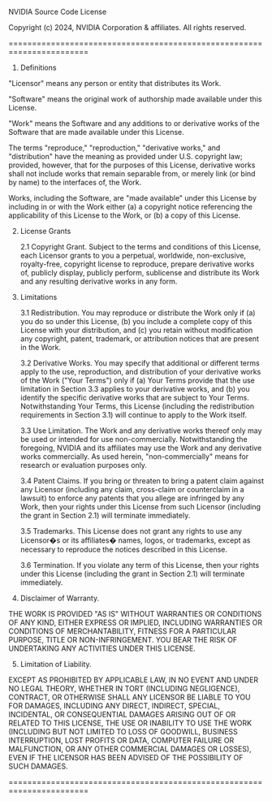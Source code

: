 NVIDIA Source Code License


Copyright (c) 2024, NVIDIA Corporation & affiliates. All rights reserved.


=======================================================================

1. Definitions

"Licensor" means any person or entity that distributes its Work.

"Software" means the original work of authorship made available under
this License.

"Work" means the Software and any additions to or derivative works of
the Software that are made available under this License.

The terms "reproduce," "reproduction," "derivative works," and
"distribution" have the meaning as provided under U.S. copyright law;
provided, however, that for the purposes of this License, derivative
works shall not include works that remain separable from, or merely
link (or bind by name) to the interfaces of, the Work.

Works, including the Software, are "made available" under this License
by including in or with the Work either (a) a copyright notice
referencing the applicability of this License to the Work, or (b) a
copy of this License.

2. License Grants

    2.1 Copyright Grant. Subject to the terms and conditions of this
    License, each Licensor grants to you a perpetual, worldwide,
    non-exclusive, royalty-free, copyright license to reproduce,
    prepare derivative works of, publicly display, publicly perform,
    sublicense and distribute its Work and any resulting derivative
    works in any form.

3. Limitations

    3.1 Redistribution. You may reproduce or distribute the Work only
    if (a) you do so under this License, (b) you include a complete
    copy of this License with your distribution, and (c) you retain
    without modification any copyright, patent, trademark, or
    attribution notices that are present in the Work.

    3.2 Derivative Works. You may specify that additional or different
    terms apply to the use, reproduction, and distribution of your
    derivative works of the Work ("Your Terms") only if (a) Your Terms
    provide that the use limitation in Section 3.3 applies to your
    derivative works, and (b) you identify the specific derivative
    works that are subject to Your Terms. Notwithstanding Your Terms,
    this License (including the redistribution requirements in Section
    3.1) will continue to apply to the Work itself.

    3.3 Use Limitation. The Work and any derivative works thereof only
    may be used or intended for use non-commercially. Notwithstanding
    the foregoing, NVIDIA and its affiliates may use the Work and any
    derivative works commercially. As used herein, "non-commercially"
    means for research or evaluation purposes only.

    3.4 Patent Claims. If you bring or threaten to bring a patent claim
    against any Licensor (including any claim, cross-claim or
    counterclaim in a lawsuit) to enforce any patents that you allege
    are infringed by any Work, then your rights under this License from
    such Licensor (including the grant in Section 2.1) will terminate
    immediately.

    3.5 Trademarks. This License does not grant any rights to use any
    Licensor�s or its affiliates� names, logos, or trademarks, except
    as necessary to reproduce the notices described in this License.

    3.6 Termination. If you violate any term of this License, then your
    rights under this License (including the grant in Section 2.1) will
    terminate immediately.

4. Disclaimer of Warranty.

THE WORK IS PROVIDED "AS IS" WITHOUT WARRANTIES OR CONDITIONS OF ANY
KIND, EITHER EXPRESS OR IMPLIED, INCLUDING WARRANTIES OR CONDITIONS OF
MERCHANTABILITY, FITNESS FOR A PARTICULAR PURPOSE, TITLE OR
NON-INFRINGEMENT. YOU BEAR THE RISK OF UNDERTAKING ANY ACTIVITIES UNDER
THIS LICENSE.

5. Limitation of Liability.

EXCEPT AS PROHIBITED BY APPLICABLE LAW, IN NO EVENT AND UNDER NO LEGAL
THEORY, WHETHER IN TORT (INCLUDING NEGLIGENCE), CONTRACT, OR OTHERWISE
SHALL ANY LICENSOR BE LIABLE TO YOU FOR DAMAGES, INCLUDING ANY DIRECT,
INDIRECT, SPECIAL, INCIDENTAL, OR CONSEQUENTIAL DAMAGES ARISING OUT OF
OR RELATED TO THIS LICENSE, THE USE OR INABILITY TO USE THE WORK
(INCLUDING BUT NOT LIMITED TO LOSS OF GOODWILL, BUSINESS INTERRUPTION,
LOST PROFITS OR DATA, COMPUTER FAILURE OR MALFUNCTION, OR ANY OTHER
COMMERCIAL DAMAGES OR LOSSES), EVEN IF THE LICENSOR HAS BEEN ADVISED OF
THE POSSIBILITY OF SUCH DAMAGES.

=======================================================================
